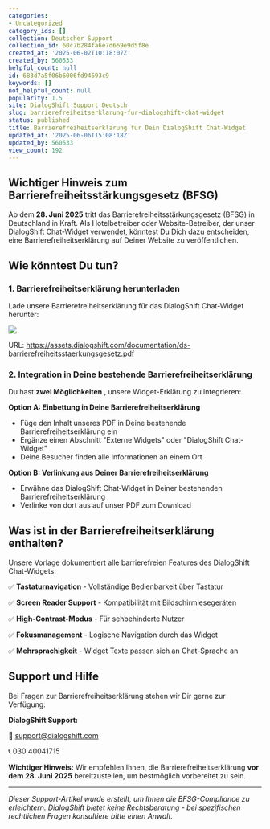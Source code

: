 ```yaml
---
categories:
- Uncategorized
category_ids: []
collection: Deutscher Support
collection_id: 60c7b284fa6e7d669e9d5f8e
created_at: '2025-06-02T10:18:07Z'
created_by: 560533
helpful_count: null
id: 683d7a5f06b6006fd94693c9
keywords: []
not_helpful_count: null
popularity: 1.5
site: DialogShift Support Deutsch
slug: barrierefreiheitserklarung-fur-dialogshift-chat-widget
status: published
title: Barrierefreiheitserklärung für Dein DialogShift Chat-Widget
updated_at: '2025-06-06T15:08:18Z'
updated_by: 560533
view_count: 192
---
```


## Wichtiger Hinweis zum Barrierefreiheitsstärkungsgesetz (BFSG)

Ab dem **28\. Juni 2025** tritt das Barrierefreiheitsstärkungsgesetz (BFSG) in Deutschland in Kraft. Als Hotelbetreiber oder Website-Betreiber, der unser DialogShift Chat-Widget verwendet, könntest Du Dich dazu entscheiden, eine Barrierefreiheitserklärung auf Deiner Website zu veröffentlichen.

## Wie könntest Du tun?

### 1\. Barrierefreiheitserklärung herunterladen

Lade unsere Barrierefreiheitserklärung für das DialogShift Chat-Widget herunter:

  


[![](https://s3.amazonaws.com/helpscout.net/docs/assets/60c74eabb899954cddd470ce/images/683d8fb9dbf1641d4cc59dc0/file-QENCiuqPG9.png)](<https://assets.dialogshift.com/documentation/ds-barrierefreiheitsstaerkungsgesetz.pdf>)

URL: <https://assets.dialogshift.com/documentation/ds-barrierefreiheitsstaerkungsgesetz.pdf>

  


### 2\. Integration in Deine bestehende Barrierefreiheitserklärung

Du hast **zwei Möglichkeiten** , unsere Widget-Erklärung zu integrieren:

 **Option A: Einbettung in Deine Barrierefreiheitserklärung**

  * Füge den Inhalt unseres PDF in Deine bestehende Barrierefreiheitserklärung ein
  * Ergänze einen Abschnitt "Externe Widgets" oder "DialogShift Chat-Widget"
  * Deine Besucher finden alle Informationen an einem Ort



 **Option B: Verlinkung aus Deiner Barrierefreiheitserklärung**

  * Erwähne das DialogShift Chat-Widget in Deiner bestehenden Barrierefreiheitserklärung
  * Verlinke von dort aus auf unser PDF zum Download

  


## Was ist in der Barrierefreiheitserklärung enthalten?

Unsere Vorlage dokumentiert alle barrierefreien Features des DialogShift Chat-Widgets:

✅ **Tastaturnavigation** \- Vollständige Bedienbarkeit über Tastatur

✅ **Screen Reader Support** \- Kompatibilität mit Bildschirmlesegeräten

✅ **High-Contrast-Modus** \- Für sehbehinderte Nutzer

✅ **Fokusmanagement** \- Logische Navigation durch das Widget

✅ **Mehrsprachigkeit** \- Widget Texte passen sich an Chat-Sprache an

  


## Support und Hilfe

Bei Fragen zur Barrierefreiheitserklärung stehen wir Dir gerne zur Verfügung:

 **DialogShift Support:**

📧 support@dialogshift.com

📞 030 40041715

 **Wichtiger Hinweis:** Wir empfehlen Ihnen, die Barrierefreiheitserklärung **vor dem 28. Juni 2025** bereitzustellen, um bestmöglich vorbereitet zu sein.

* * *

 _Dieser Support-Artikel wurde erstellt, um Ihnen die BFSG-Compliance zu erleichtern. DialogShift bietet keine Rechtsberatung - bei spezifischen rechtlichen Fragen konsultiere bitte einen Anwalt._